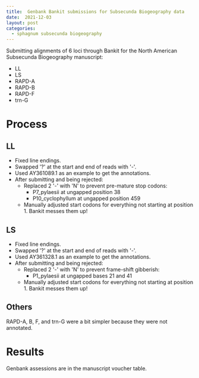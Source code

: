 ```yaml
---
title:  Genbank Bankit submissions for Subsecunda Biogeography data
date:  2021-12-03
layout: post
categories:
  - sphagnum subsecunda biogeography
---
```

Submitting alignments of 6 loci through Bankit for the North American Subsecunda Biogeography manuscript:

  * LL
  * LS
  * RAPD-A
  * RAPD-B
  * RAPD-F
  * trn-G

# Process

## LL

  * Fixed line endings.
  * Swapped '?' at the start and end of reads with '-'.
  * Used AY361089.1 as an example to get the annotations.
  * After submitting and being rejected:
    * Replaced 2 '-' with 'N' to prevent pre-mature stop codons:
      * P7_pylaesii at ungapped position 38
      * P10_cyclophyllum at ungapped position 459
    * Manually adjusted start codons for everything not starting at position 1. Bankit messes them up!

## LS

  * Fixed line endings.
  * Swapped '?' at the start and end of reads with '-'.
  * Used AY361328.1 as an example to get the annotations.
  * After submitting and being rejected:
    * Replaced 2 '-' with 'N' to prevent frame-shift gibberish:
      * P1_pylaesii at ungapped bases 21 and 41
    * Manually adjusted start codons for everything not starting at position 1. Bankit messes them up!

## Others

RAPD-A, B, F, and trn-G were a bit simpler because they were not annotated.

# Results

Genbank assessions are in the manuscript voucher table.
